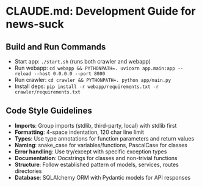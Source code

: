 # CLAUDE.md: Development Guide for news-suck

## Build and Run Commands
- Start app: `./start.sh` (runs both crawler and webapp)
- Run webapp: `cd webapp && PYTHONPATH=. uvicorn app.main:app --reload --host 0.0.0.0 --port 8000`
- Run crawler: `cd crawler && PYTHONPATH=. python app/main.py`
- Install deps: `pip install -r webapp/requirements.txt -r crawler/requirements.txt`

## Code Style Guidelines
- **Imports**: Group imports (stdlib, third-party, local) with stdlib first
- **Formatting**: 4-space indentation, 120 char line limit
- **Types**: Use type annotations for function parameters and return values
- **Naming**: snake_case for variables/functions, PascalCase for classes
- **Error handling**: Use try/except with specific exception types
- **Documentation**: Docstrings for classes and non-trivial functions
- **Structure**: Follow established pattern of models, services, routes directories
- **Database**: SQLAlchemy ORM with Pydantic models for API responses